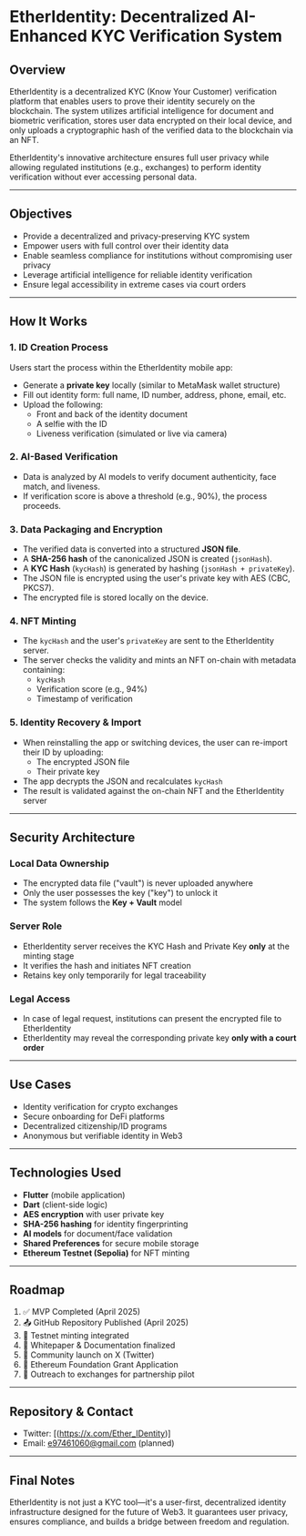 # EtherIdentity: Decentralized AI-Enhanced KYC Verification System

## Overview
EtherIdentity is a decentralized KYC (Know Your Customer) verification platform that enables users to prove their identity securely on the blockchain. The system utilizes artificial intelligence for document and biometric verification, stores user data encrypted on their local device, and only uploads a cryptographic hash of the verified data to the blockchain via an NFT.

EtherIdentity's innovative architecture ensures full user privacy while allowing regulated institutions (e.g., exchanges) to perform identity verification without ever accessing personal data.

---

## Objectives
- Provide a decentralized and privacy-preserving KYC system
- Empower users with full control over their identity data
- Enable seamless compliance for institutions without compromising user privacy
- Leverage artificial intelligence for reliable identity verification
- Ensure legal accessibility in extreme cases via court orders

---

## How It Works

### 1. ID Creation Process
Users start the process within the EtherIdentity mobile app:
- Generate a **private key** locally (similar to MetaMask wallet structure)
- Fill out identity form: full name, ID number, address, phone, email, etc.
- Upload the following:
  - Front and back of the identity document
  - A selfie with the ID
  - Liveness verification (simulated or live via camera)

### 2. AI-Based Verification
- Data is analyzed by AI models to verify document authenticity, face match, and liveness.
- If verification score is above a threshold (e.g., 90%), the process proceeds.

### 3. Data Packaging and Encryption
- The verified data is converted into a structured **JSON file**.
- A **SHA-256 hash** of the canonicalized JSON is created (`jsonHash`).
- A **KYC Hash** (`kycHash`) is generated by hashing (`jsonHash + privateKey`).
- The JSON file is encrypted using the user's private key with AES (CBC, PKCS7).
- The encrypted file is stored locally on the device.

### 4. NFT Minting
- The `kycHash` and the user's `privateKey` are sent to the EtherIdentity server.
- The server checks the validity and mints an NFT on-chain with metadata containing:
  - `kycHash`
  - Verification score (e.g., 94%)
  - Timestamp of verification

### 5. Identity Recovery & Import
- When reinstalling the app or switching devices, the user can re-import their ID by uploading:
  - The encrypted JSON file
  - Their private key
- The app decrypts the JSON and recalculates `kycHash`
- The result is validated against the on-chain NFT and the EtherIdentity server

---

## Security Architecture

### Local Data Ownership
- The encrypted data file ("vault") is never uploaded anywhere
- Only the user possesses the key ("key") to unlock it
- The system follows the **Key + Vault** model

### Server Role
- EtherIdentity server receives the KYC Hash and Private Key **only** at the minting stage
- It verifies the hash and initiates NFT creation
- Retains key only temporarily for legal traceability

### Legal Access
- In case of legal request, institutions can present the encrypted file to EtherIdentity
- EtherIdentity may reveal the corresponding private key **only with a court order**

---

## Use Cases
- Identity verification for crypto exchanges
- Secure onboarding for DeFi platforms
- Decentralized citizenship/ID programs
- Anonymous but verifiable identity in Web3

---

## Technologies Used
- **Flutter** (mobile application)
- **Dart** (client-side logic)
- **AES encryption** with user private key
- **SHA-256 hashing** for identity fingerprinting
- **AI models** for document/face validation
- **Shared Preferences** for secure mobile storage
- **Ethereum Testnet (Sepolia)** for NFT minting

---

## Roadmap
1. ✅ MVP Completed (April 2025)
2. 📤 GitHub Repository Published (April 2025)
3. 🧪 Testnet minting integrated
4. 📄 Whitepaper & Documentation finalized
5. 📣 Community launch on X (Twitter)
6. 🎯 Ethereum Foundation Grant Application
7. 🏦 Outreach to exchanges for partnership pilot

---

## Repository & Contact
- Twitter: [(https://x.com/Ether_IDentity)]
- Email: e97461060@gmail.com (planned)

---

## Final Notes
EtherIdentity is not just a KYC tool—it's a user-first, decentralized identity infrastructure designed for the future of Web3. It guarantees user privacy, ensures compliance, and builds a bridge between freedom and regulation.

